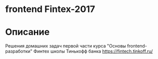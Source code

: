 # frontend Fintex-2017

# Описание
Решения домашних задач первой части курса "Основы frontend-разработки" Финтех школы Тинькофф банка https://fintech.tinkoff.ru/
